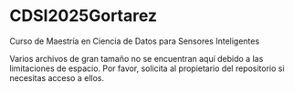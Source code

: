 # CDSI2025Gortarez

Curso de Maestría en Ciencia de Datos para Sensores Inteligentes

Varios archivos de gran tamaño no se encuentran aquí debido a las limitaciones de espacio. Por favor, solicita al propietario del repositorio si necesitas acceso a ellos.

